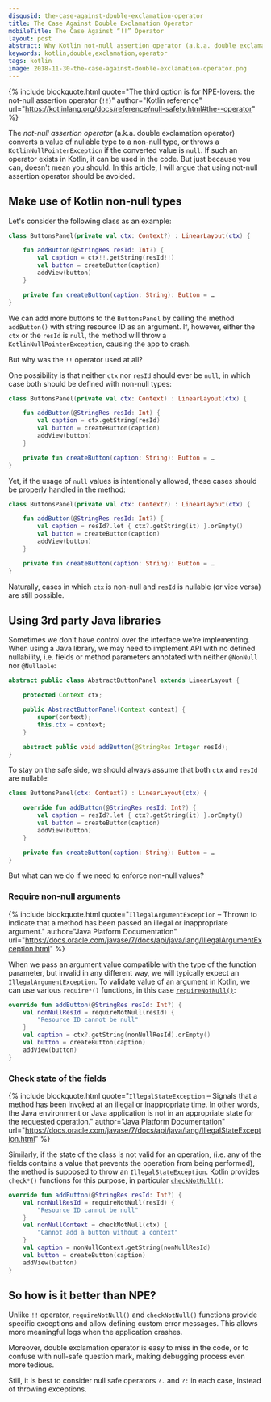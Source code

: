 ```yaml
---
disqusid: the-case-against-double-exclamation-operator
title: The Case Against Double Exclamation Operator
mobileTitle: The Case Against “!!” Operator
layout: post
abstract: Why Kotlin not-null assertion operator (a.k.a. double exclamation operator) should be avoided.
keywords: kotlin,double,exclamation,operator
tags: kotlin
image: 2018-11-30-the-case-against-double-exclamation-operator.png
---
```


{% include blockquote.html
quote="The third option is for NPE-lovers: the not-null assertion operator (<code>!!</code>)"
author="Kotlin reference"
url="https://kotlinlang.org/docs/reference/null-safety.html#the--operator" %}

The _not-null assertion operator_ (a.k.a. double exclamation operator)
converts a value of nullable type to a non-null type, or throws
a `KotlinNullPointerException` if the converted value is `null`.
If such an operator exists in Kotlin, it can be used in the code.
But just because you can, doesn't mean you should. In this article,
I will argue that using not-null assertion operator should be avoided.

## Make use of Kotlin non-null types

Let's consider the following class as an example:

```kotlin
class ButtonsPanel(private val ctx: Context?) : LinearLayout(ctx) {

    fun addButton(@StringRes resId: Int?) {
        val caption = ctx!!.getString(resId!!)
        val button = createButton(caption)
        addView(button)
    }

    private fun createButton(caption: String): Button = …
}
```

We can add more buttons to the `ButtonsPanel` by calling
the method `addButton()` with string resource ID as an argument.
If, however, either the `ctx` or the `resId` is `null`, the method
will throw a `KotlinNullPointerException`, causing the app to crash.

But why was the `!!` operator used at all?

One possibility is that neither `ctx` nor `resId` should ever be `null`,
in which case both should be defined with non-null types:

```kotlin
class ButtonsPanel(private val ctx: Context) : LinearLayout(ctx) {

    fun addButton(@StringRes resId: Int) {
        val caption = ctx.getString(resId)
        val button = createButton(caption)
        addView(button)
    }

    private fun createButton(caption: String): Button = …
}
```

Yet, if the usage of `null` values is intentionally allowed, these cases
should be properly handled in the method:

```kotlin
class ButtonsPanel(private val ctx: Context?) : LinearLayout(ctx) {

    fun addButton(@StringRes resId: Int?) {
        val caption = resId?.let { ctx?.getString(it) }.orEmpty()
        val button = createButton(caption)
        addView(button)
    }

    private fun createButton(caption: String): Button = …
}
```

Naturally, cases in which `ctx` is non-null and `resId` is nullable
(or vice versa) are still possible.

## Using 3rd party Java libraries

Sometimes we don't have control over the interface we're implementing.
When using a Java library, we may need to implement API with no defined
nullability, i.e. fields or method parameters annotated with neither
`@NonNull` nor `@Nullable`:

```java
abstract public class AbstractButtonPanel extends LinearLayout {

    protected Context ctx;

    public AbstractButtonPanel(Context context) {
        super(context);
        this.ctx = context;
    }

    abstract public void addButton(@StringRes Integer resId);
}
```

To stay on the safe side, we should always assume that both `ctx`
and `resId` are nullable:

```kotlin
class ButtonsPanel(ctx: Context?) : LinearLayout(ctx) {

    override fun addButton(@StringRes resId: Int?) {
        val caption = resId?.let { ctx?.getString(it) }.orEmpty()
        val button = createButton(caption)
        addView(button)
    }

    private fun createButton(caption: String): Button = …
}
```

But what can we do if we need to enforce non-null values?

### Require non-null arguments

{% include blockquote.html
quote="<code>IllegalArgumentException</code> – Thrown to indicate that a method has been passed an illegal or inappropriate argument."
author="Java Platform Documentation"
url="https://docs.oracle.com/javase/7/docs/api/java/lang/IllegalArgumentException.html" %}

When we pass an argument value compatible with the type of the function
parameter, but invalid in any different way, we will typically expect
an [`IllegalArgumentException`](https://kotlinlang.org/api/latest/jvm/stdlib/kotlin/-illegal-argument-exception/index.html).
To validate value of an argument in Kotlin, we can use various
`require*()` functions, in this case
[`requireNotNull()`](https://kotlinlang.org/api/latest/jvm/stdlib/kotlin/require-not-null.html):

```kotlin
override fun addButton(@StringRes resId: Int?) {
    val nonNullResId = requireNotNull(resId) {
        "Resource ID cannot be null"
    }
    val caption = ctx?.getString(nonNullResId).orEmpty()
    val button = createButton(caption)
    addView(button)
}
```

### Check state of the fields

{% include blockquote.html
quote="<code>IllegalStateException</code> – Signals that a method has been invoked at an illegal or inappropriate time. In other words, the Java environment or Java application is not in an appropriate state for the requested operation."
author="Java Platform Documentation"
url="https://docs.oracle.com/javase/7/docs/api/java/lang/IllegalStateException.html" %}

Similarly, if the state of the class is not valid for an operation,
(i.e. any of the fields contains a value that prevents the operation
from being performed), the method is supposed to throw
an [`IllegalStateException`](https://kotlinlang.org/api/latest/jvm/stdlib/kotlin/-illegal-state-exception/index.html).
Kotlin provides `check*()` functions for this purpose, in particular
[`checkNotNull()`](https://kotlinlang.org/api/latest/jvm/stdlib/kotlin/check-not-null.html):

```kotlin
override fun addButton(@StringRes resId: Int?) {
    val nonNullResId = requireNotNull(resId) {
        "Resource ID cannot be null"
    }
    val nonNullContext = checkNotNull(ctx) {
        "Cannot add a button without a context"
    }
    val caption = nonNullContext.getString(nonNullResId)
    val button = createButton(caption)
    addView(button)
}
```

## So how is it better than NPE?

Unlike `!!` operator, `requireNotNull()` and `checkNotNull()` functions
provide specific exceptions and allow defining custom error messages.
This allows more meaningful logs when the application crashes.

Moreover, double exclamation operator is easy to miss in the code,
or to confuse with null-safe question mark, making debugging process
even more tedious.

Still, it is best to consider null safe operators `?.` and `?:`
in each case, instead of throwing exceptions.
